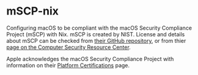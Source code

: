 # mSCP-nix

Configuring macOS to be compliant with the macOS Security Compliance Project (mSCP) with Nix. mSCP is created by NIST. License and details about mSCP can be checked from [their GitHub repository](https://github.com/usnistgov/macos_security), or from thier [page on the Computer Security Resource Center](https://csrc.nist.gov/pubs/sp/800/219/r1/final).

Apple acknowledges the macOS Security Compliance Project with information on their [Platform Certifications](https://support.apple.com/en-au/guide/certifications/apc322685bb2/web) page.
